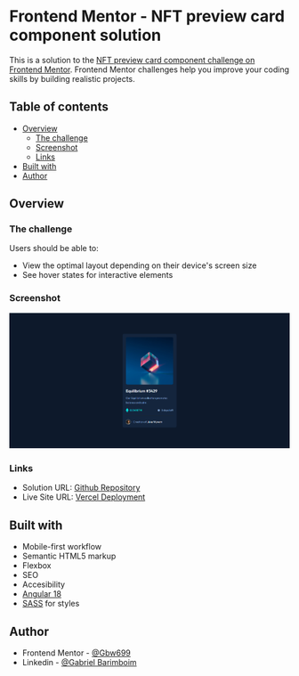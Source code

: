 # Frontend Mentor - NFT preview card component solution

This is a solution to the [NFT preview card component challenge on Frontend Mentor](https://www.frontendmentor.io/challenges/nft-preview-card-component-SbdUL_w0U). Frontend Mentor challenges help you improve your coding skills by building realistic projects.

## Table of contents

- [Overview](#overview)
  - [The challenge](#the-challenge)
  - [Screenshot](#screenshot)
  - [Links](#links)
- [Built with](#built-with)
- [Author](#author)

## Overview

### The challenge

Users should be able to:

- View the optimal layout depending on their device's screen size
- See hover states for interactive elements

### Screenshot

![Alt demo screenshot](/public/images/Demo%20nft%20preview%20card.png)

### Links

- Solution URL: [Github Repository](https://github.com/Gbw699/nft-preview-card-component-frontend-mentor)
- Live Site URL: [Vercel Deployment](https://nft-preview-card-component-gbw699.vercel.app/)

## Built with

- Mobile-first workflow
- Semantic HTML5 markup
- Flexbox
- SEO
- Accesibility
- [Angular 18](https://v18.angular.dev/)
- [SASS](https://sass-lang.com/) for styles

## Author

- Frontend Mentor - [@Gbw699](https://www.frontendmentor.io/profile/Gbw699)
- Linkedin - [@Gabriel Barimboim](https://www.linkedin.com/in/gabriel-barimboim/)
